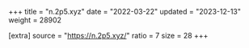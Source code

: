 +++
title = "n.2p5.xyz"
date = "2022-03-22"
updated = "2023-12-13"
weight = 28902

[extra]
source = "https://n.2p5.xyz/"
ratio = 7
size = 28
+++
